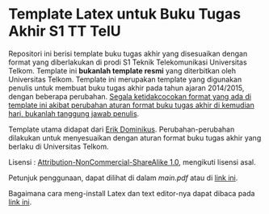 # Template Latex untuk Buku Tugas Akhir S1 TT TelU
Repositori ini berisi template buku tugas akhir yang disesuaikan dengan format yang diberlakukan di prodi S1 Teknik Telekomunikasi Universitas Telkom. Template ini **bukanlah template resmi** yang diterbitkan oleh Universitas Telkom. Template ini merupakan template yang digunakan penulis untuk membuat buku tugas akhir pada tahun ajaran 2014/2015, dengan beberapa perubahan. <u>Segala ketidakcocokan format yang ada di template ini akibat perubahan aturan format buku tugas akhir di kemudian hari, bukanlah tanggung jawab penulis</u>.

Template utama didapat dari [Erik Dominikus](https://github.com/edom/uistyle). Perubahan-perubahan dilakukan untuk menyesuaikan dengan aturan format buku tugas akhir yang berlaku di Universitas Telkom.

Lisensi : [Attribution-NonCommercial-ShareAlike 1.0](http://creativecommons.org/licenses/by-nc-sa/1.0/legalcode), mengikuti lisensi asal.

Petunjuk penggunaan, dapat dilihat di dalam _main.pdf_ atau di [link ini](#).

Bagaimana cara meng-install Latex dan text editor-nya dapat dibaca pada [link ini](#).